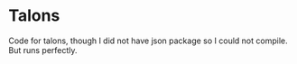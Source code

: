 # Talons
Code for talons, though I did not have json package so I could not compile. But runs perfectly.
